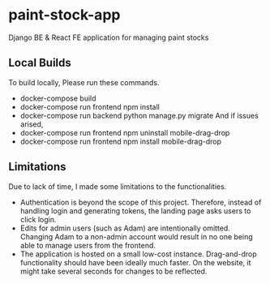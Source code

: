 # paint-stock-app
Django BE &amp; React FE application for managing paint stocks

## Local Builds
To build locally,
Please run these commands.
- docker-compose build
- docker-compose run frontend npm install
- docker-compose run backend python manage.py migrate
And if issues arised,
- docker-compose run frontend npm uninstall mobile-drag-drop
- docker-compose run frontend npm install mobile-drag-drop


## Limitations

Due to lack of time, I made some limitations to the functionalities.

- Authentication is beyond the scope of this project. Therefore, instead of handling login and generating tokens, the landing page asks users to click login.
- Edits for admin users (such as Adam) are intentionally omitted. Changing Adam to a non-admin account would result in no one being able to manage users from the frontend.
- The application is hosted on a small low-cost instance. Drag-and-drop functionality should have been ideally much faster. On the website, it might take several seconds for changes to be reflected.
